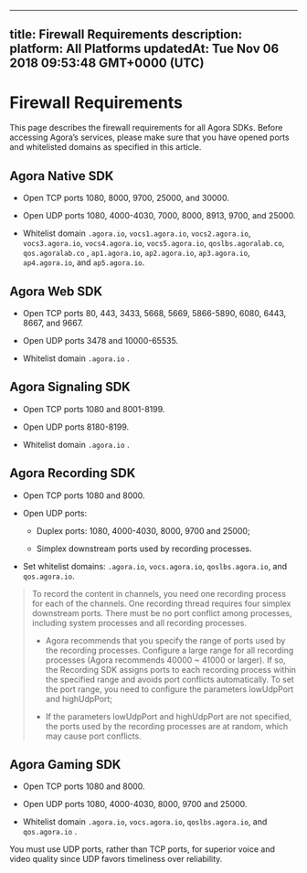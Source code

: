 
---
title: Firewall Requirements
description: 
platform: All Platforms
updatedAt: Tue Nov 06 2018 09:53:48 GMT+0000 (UTC)
---
# Firewall Requirements
This page describes the firewall requirements for all Agora SDKs. Before accessing Agora’s services, please make sure that you have opened ports and whitelisted domains as specified in this article.

## Agora Native SDK

-   Open TCP ports 1080, 8000, 9700, 25000, and 30000.

-   Open UDP ports 1080, 4000-4030, 7000, 8000, 8913, 9700, and 25000.

-   Whitelist domain `.agora.io`, `vocs1.agora.io`, `vocs2.agora.io`, `vocs3.agora.io`, `vocs4.agora.io`, `vocs5.agora.io`, `qoslbs.agoralab.co`, `qos.agoralab.co` , `ap1.agora.io`, `ap2.agora.io`, `ap3.agora.io`, `ap4.agora.io`, and `ap5.agora.io`.


## Agora Web SDK

-   Open TCP ports 80, 443, 3433, 5668, 5669, 5866-5890, 6080, 6443, 8667, and 9667.

-   Open UDP ports 3478 and 10000-65535.

-   Whitelist domain `.agora.io` .


## Agora Signaling SDK

-   Open TCP ports 1080 and 8001-8199.

-   Open UDP ports 8180-8199.

-   Whitelist domain `.agora.io` .


## Agora Recording SDK

-   Open TCP ports 1080 and 8000.

-   Open UDP ports:

    -   Duplex ports: 1080, 4000-4030, 8000, 9700 and 25000;

    -   Simplex downstream ports used by recording processes.

-   Set whitelist domains: `.agora.io`, `vocs.agora.io`, `qoslbs.agora.io`, and `qos.agora.io`.

> To record the content in channels, you need one recording process for each of the channels. One recording thread requires four simplex downstream ports. There must be no port conflict among processes, including system processes and all recording processes.
> 
> -   Agora recommends that you specify the range of ports used by the recording processes. Configure a large range for all recording processes \(Agora recommends 40000 ~ 41000 or larger\). If so, the Recording SDK assigns ports to each recording process within the specified range and avoids port conflicts automatically. To set the port range, you need to configure the parameters lowUdpPort and highUdpPort;
> 
> -   If the parameters lowUdpPort and highUdpPort are not specified, the ports used by the recording processes are at random, which may cause port conflicts.


## Agora Gaming SDK

-   Open TCP ports 1080 and 8000.

-   Open UDP ports 1080, 4000-4030, 8000, 9700 and 25000.

-   Whitelist domain `.agora.io`, `vocs.agora.io`, `qoslbs.agora.io`, and `qos.agora.io` .


You must use UDP ports, rather than TCP ports, for superior voice and video quality since UDP favors timeliness over reliability.


